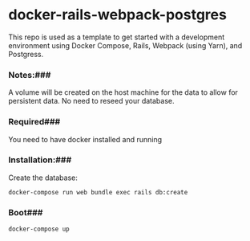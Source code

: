 # docker-rails-webpack-postgres

This repo is used as a template to get started with a development environment using Docker Compose, Rails, Webpack (using Yarn), and Postgress. 



### Notes:###

A volume will be created on the host machine for the data to allow for persistent data. No need to reseed your database.



### Required###

You need to have docker installed and running



### Installation:###

Create the database:

```
docker-compose run web bundle exec rails db:create
```



### Boot###

```
docker-compose up
```

